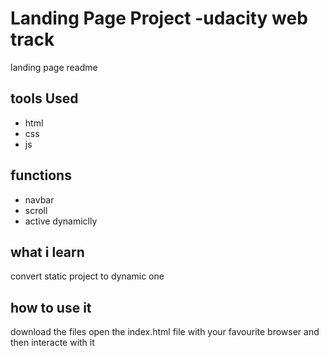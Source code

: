 # Landing Page Project -udacity web track
landing page readme

## tools Used 
- html
- css
- js 

## functions 
- navbar
- scroll
- active dynamiclly

## what i learn 
convert static project to dynamic one

## how to use it 
download the files
open the index.html file with your favourite browser 
and then interacte with it 

